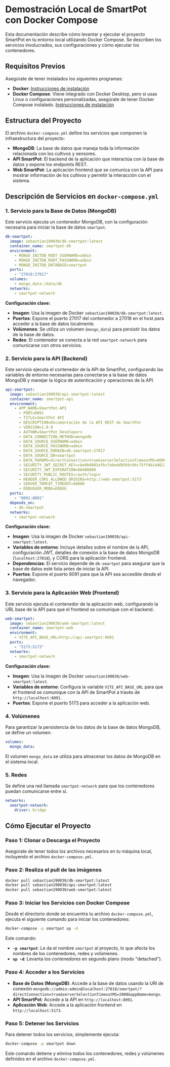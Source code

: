 # **Demostración Local de SmartPot con Docker Compose**

Esta documentación describe cómo levantar y ejecutar el proyecto SmartPot en tu entorno local utilizando Docker Compose. Se describen los servicios involucrados, sus configuraciones y cómo ejecutar los contenedores.

## **Requisitos Previos**
Asegúrate de tener instalados los siguientes programas:
- **Docker**: [Instrucciones de instalación](https://docs.docker.com/get-docker/)
- **Docker Compose**: Viene integrado con Docker Desktop, pero si usas Linux o configuraciones personalizadas, asegúrate de tener Docker Compose instalado. [Instrucciones de instalación](https://docs.docker.com/compose/install/)

## **Estructura del Proyecto**
El archivo `docker-compose.yml` define los servicios que componen la infraestructura del proyecto:
- **MongoDB**: La base de datos que maneja toda la información relacionada con los cultivos y sensores.
- **API SmartPot**: El backend de la aplicación que interactúa con la base de datos y expone los endpoints REST.
- **Web SmartPot**: La aplicación frontend que se comunica con la API para mostrar información de los cultivos y permitir la interacción con el sistema.

## **Descripción de Servicios en `docker-compose.yml`**

### 1. **Servicio para la Base de Datos (MongoDB)**
Este servicio ejecuta un contenedor MongoDB, con la configuración necesaria para iniciar la base de datos `smartpot`.

```yaml
db-smartpot:
  image: sebastian190030/db-smartpot:latest
  container_name: smartpot-db
  environment:
    - MONGO_INITDB_ROOT_USERNAME=admin
    - MONGO_INITDB_ROOT_PASSWORD=admin
    - MONGO_INITDB_DATABASE=smartpot
  ports:
    - "27018:27017"
  volumes:
    - mongo_data:/data/db
  networks:
    - smartpot-network
```
**Configuración clave:**
- **Imagen**: Usa la imagen de Docker `sebastian190030/db-smartpot:latest`.
- **Puertos**: Expone el puerto 27017 del contenedor a 27018 en el host para acceder a la base de datos localmente.
- **Volúmenes**: Se utiliza un volumen (`mongo_data`) para persistir los datos de la base de datos.
- **Redes**: El contenedor se conecta a la red `smartpot-network` para comunicarse con otros servicios.

### 2. **Servicio para la API (Backend)**
Este servicio ejecuta el contenedor de la API de SmartPot, configurando las variables de entorno necesarias para conectarse a la base de datos MongoDB y manejar la lógica de autenticación y operaciones de la API.

```yaml
api-smartpot:
  image: sebastian190030/api-smartpot:latest
  container_name: smartpot-api
  environment:
    - APP_NAME=SmartPot-API
      - PORT=8091
      - TITLE=SmartPot API
      - DESCRIPTION=Documentación de la API REST de SmartPot
      - VERSION=1.0.0
      - AUTHOR=SmartPot Developers
      - DATA_CONNECTION_METHOD=mongodb
      - DATA_SOURCE_USERNAME=admin
      - DATA_SOURCE_PASSWORD=admin
      - DATA_SOURCE_DOMAIN=db-smartpot:27017
      - DATA_SOURCE_DB=smartpot
      - DATA_PARAMS=directConnection=true&serverSelectionTimeoutMS=60000&appName=mongo
      - SECURITY_JWT_SECRET_KEY=c8e9b6803afbcfa6edd9569c94c75ff4b144622b0a0570a636dffd62c24a3476
      - SECURITY_JWT_EXPIRATION=86400000
      - SECURITY_PUBLIC_ROUTES=/auth/login
      - HEADER_CORS_ALLOWED_ORIGINS=http://web-smartpot:5173
      - SERVER_TOMCAT_TIMEOUT=60000
      - DEBUGGER_MODE=DEBUG
  ports:
    - "8091:8091"
  depends_on:
    - db-smartpot
  networks:
    - smartpot-network
```
**Configuración clave:**
- **Imagen**: Usa la imagen de Docker `sebastian190030/api-smartpot:latest`.
- **Variables de entorno**: Incluye detalles sobre el nombre de la API, configuración JWT, detalles de conexión a la base de datos MongoDB (`localhost:27018`), y CORS para la aplicación frontend.
- **Dependencias**: El servicio depende de `db-smartpot` para asegurar que la base de datos esté lista antes de iniciar la API.
- **Puertos**: Expone el puerto 8091 para que la API sea accesible desde el navegador.

### 3. **Servicio para la Aplicación Web (Frontend)**
Este servicio ejecuta el contenedor de la aplicación web, configurando la URL base de la API para que el frontend se comunique con el backend.

```yaml
web-smartpot:
  image: sebastian190030/web-smartpot:latest
  container_name: smartpot-web
  environment:
    - VITE_API_BASE_URL=http://api-smartpot:8091
  ports:
    - "5173:5173"
  networks:
    - smartpot-network
```
**Configuración clave:**
- **Imagen**: Usa la imagen de Docker `sebastian190030/web-smartpot:latest`.
- **Variables de entorno**: Configura la variable `VITE_API_BASE_URL` para que el frontend se comunique con la API de SmartPot a través de `http://localhost:8091`.
- **Puertos**: Expone el puerto 5173 para acceder a la aplicación web.

### 4. **Volúmenes**
Para garantizar la persistencia de los datos de la base de datos MongoDB, se define un volumen:
```yaml
volumes:
  mongo_data:
```
El volumen `mongo_data` se utiliza para almacenar los datos de MongoDB en el sistema local.

### 5. **Redes**
Se define una red llamada `smartpot-network` para que los contenedores puedan comunicarse entre sí.

```yaml
networks:
  smartpot-network:
    driver: bridge
```

## **Cómo Ejecutar el Proyecto**

### **Paso 1: Clonar o Descarga el Proyecto**
Asegúrate de tener todos los archivos necesarios en tu máquina local, incluyendo el archivo `docker-compose.yml`.

### **Paso 2: Realiza el pull de las imágenes**

   ```bash
   docker pull sebastian190030/db-smartpot:latest
   docker pull sebastian190030/api-smartpot:latest
   docker pull sebastian190030/web-smartpot:latest
   ```

### **Paso 3: Iniciar los Servicios con Docker Compose**

Desde el directorio donde se encuentra tu archivo `docker-compose.yml`, ejecuta el siguiente comando para iniciar los contenedores:

```bash
docker-compose -p smartpot up -d
```

Este comando:
- **`-p smartpot`**: Le da el nombre `smartpot` al proyecto, lo que afecta los nombres de los contenedores, redes y volúmenes.
- **`up -d`**: Levanta los contenedores en segundo plano (modo "detached").

### **Paso 4: Acceder a los Servicios**

- **Base de Datos (MongoDB)**: Accede a la base de datos usando la URI de conexión `mongodb://admin:admin@localhost:27018/smartpot/?directConnection=true&serverSelectionTimeoutMS=2000&appName=mongo`.
- **API SmartPot**: Accede a la API en `http://localhost:8091`.
- **Aplicación Web**: Accede a la aplicación frontend en `http://localhost:5173`.

### **Paso 5: Detener los Servicios**

Para detener todos los servicios, simplemente ejecuta:

```bash
docker-compose -p smartpot down
```

Este comando detiene y elimina todos los contenedores, redes y volúmenes definidos en el archivo `docker-compose.yml`.
